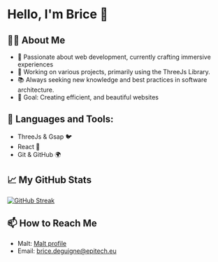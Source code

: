 # Hello, I'm Brice 👋

## 👨‍💻 About Me

- 🌱 Passionate about web development, currently crafting immersive experiences
- 🔭 Working on various projects, primarily using the ThreeJs Library.
- 📚 Always seeking new knowledge and best practices in software architecture.
- 🎯 Goal: Creating efficient, and beautiful websites

## 🚀 Languages and Tools:

- ThreeJs & Gsap 🐦
- React 🚀
- Git & GitHub 🌍

## 📈 My GitHub Stats

[![GitHub Streak](https://streak-stats.demolab.com?user=bdeguigne&theme=dark&hide_border=true)](https://git.io/streak-stats)

## 📫 How to Reach Me

- Malt: [Malt profile](https://www.malt.fr/profile/bricedeguigne)
- Email: brice.deguigne@epitech.eu

